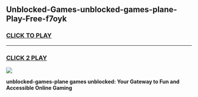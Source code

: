 
## Unblocked-Games-unblocked-games-plane-Play-Free-f7oyk
<h3>
<a href="https://premium76.site?title=unblocked-games-plane&ref=23A">CLICK TO PLAY</a></h3>
<hr>

<h3>
<a href="https://premium76.site?title=unblocked-games-plane&ref=23A">CLICK 2 PLAY</a>
  
</h3>

<a href="https://premium76.site?title=unblocked-games-plane&ref=23A"><img src="https://clearcache.store/games.png"></a>


**unblocked-games-plane games unblocked: Your Gateway to Fun and Accessible Online Gaming**
